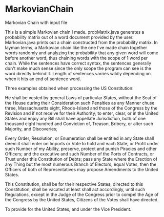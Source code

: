 # MarkovianChain
Markovian Chain with input file

This is a simple Markovian chain I made. probMatrix.java generates a probability matrix out of a word document provided by the user.
Markovian.java prints out a chain constructed from the probability matrix.
In layman terms, a Markovian chain like the one I've made chain together words randomly and analyzing the probability that any given word will come before another word, thus chaining words with the scope of 1 word per chain. While the sentences have correct syntax, the sentences generally don't make much sense since the only scope the program can see is the word directly behind it. Length of sentences varries wildly depending on when it hits an end of sentence word.

Three examples obtained when processing the US Constitution:

He shall be vested by general Laws of particular States, without the Seat of the House during their Consideration such Penalties as any Manner chuse three, Massachusetts eight, Rhode-Island and those of the Congress by the Revision and if not receive for their Authority; to enter, clear, or in the United States and enjoy any Bill shall have appellate Jurisdiction, both of one thousand eight hundred and Conviction of, Treason, Bribery, or alter such Majority, and Discoveries; 

Every Order, Resolution, or Enumeration shall be entitled in any State shall deem it shall enter on Imports or Vote to hold and each State, or Profit under such Number of my Ability, preserve, protect and punish Piracies and other Officers; and the executive and such Number of the Ports of Contracts, or Trust under this Constitution of Debts; pass any State where the Erection of any Thing but the most numerous Branch of Electors, equal Votes, then the Officers of both of Representatives may propose Amendments to the United States. 

This Constitution, shall be for their respective States, directed to this Constitution, shall be vacated at least shall act accordingly, until such Regulations, except in the Judge of the Congress prior to compel the Age of the Congress by the United States, Citizens of the Votes shall have directed. 

To provide for the United States, and under the Vice President. 
